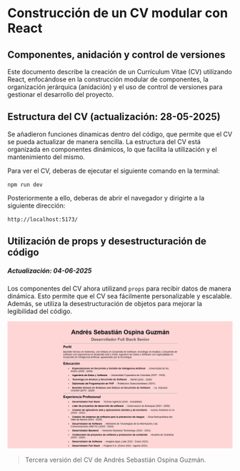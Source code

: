# Construcción de un CV modular con React
## Componentes, anidación y control de versiones

Este documento describe la creación de un Currículum Vitae (CV) utilizando React, enfocándose en la construcción modular de componentes, la organización jerárquica (anidación) y el uso de control de versiones para gestionar el desarrollo del proyecto.

## Estructura del CV (actualización: 28-05-2025)
Se añadieron funciones dinamicas dentro del código, que permite que el CV se pueda actualizar de manera sencilla. La estructura del CV está organizada en componentes dinámicos, lo que facilita la utilización y el mantenimiento del mismo.

Para ver el CV, deberas de ejecutar el siguiente comando en la terminal:
```
npm run dev
```

Posteriormente a ello, deberas de abrir el navegador y dirigirte a la siguiente dirección:
```
http://localhost:5173/
```

## Utilización de props y desestructuración de código
##### Actualización: 04-06-2025
Los componentes del CV ahora utilizand `props` para recibir datos de manera dinámica. Esto permite que el CV sea fácilmente personalizable y escalable. Además, se utiliza la desestructuración de objetos para mejorar la legibilidad del código.

![CV-andres-sebastian-ospina-guzman_-_actualizacion](./src/assets/img/image.png)
> Tercera versión del CV de Andrés Sebastián Ospina Guzmán.